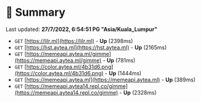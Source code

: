 # 📖 Summary
Last updated: **27/7/2022, 6:54:51 PG "Asia/Kuala_Lumpur"**

- `GET` [https://lilr.ml](https://lilr.ml) - **Up** (2398ms)
- `GET` [https://hst.aytea.ml](https://hst.aytea.ml) - **Up** (2165ms)
- `GET` [https://memeapi.aytea.ml/gimme](https://memeapi.aytea.ml/gimme) - **Up** (781ms)
- `GET` [https://color.aytea.ml/4b31d6.png](https://color.aytea.ml/4b31d6.png) - **Up** (1444ms)
- `GET` [https://memeapi.aytea.ml](https://memeapi.aytea.ml) - **Up** (389ms)
- `GET` [https://memeapi.aytea14.repl.co/gimme](https://memeapi.aytea14.repl.co/gimme) - **Up** (2328ms)
